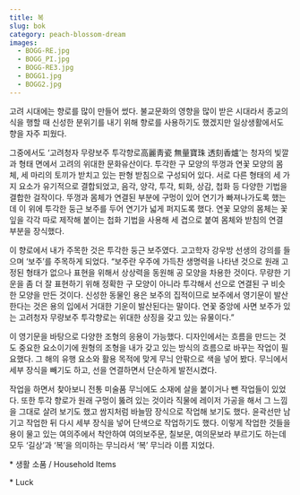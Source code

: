 ```yaml
---
title: 복
slug: bok
category: peach-blossom-dream
images:
  - BOGG-RE.jpg
  - BOGG_PI.jpg
  - BOGG-RE3.jpg
  - BOGG1.jpg
  - BOGG2.jpg
---
```


고려 시대에는 향로를 많이 만들어 썼다. 불교문화의 영향을 많이 받은 시대라서 종교의식을 행할 때 신성한 분위기를 내기 위해 향로를 사용하기도 했겠지만 일상생활에서도 향을 자주 피웠다.

그중에서도 ‘고려청자 무량보주 투각향로高麗靑瓷 無量寶珠 透刻香爐’는 청자의 빛깔과 형태 면에서 고려의 위대한 문화유산이다. 투각한 구 모양의 뚜껑과 연꽃 모양의 몸체, 세 마리의 토끼가 받치고 있는 판형 받침으로 구성되어 있다. 서로 다른 형태의 세 가지 요소가 유기적으로 결합되었고, 음각, 양각, 투각, 퇴화, 상감, 첩화 등 다양한 기법을 결합한 걸작이다. 뚜껑과 몸체가 연결된 부분에 구멍이 있어 연기가 빠져나가도록 했는데 이 위에 투각한 둥근 보주를 두어 연기가 넓게 퍼지도록 했다. 연꽃 모양의 몸체는 꽃잎을 각각 따로 제작해 붙이는 첩화 기법을 사용해 세 겹으로 붙여 몸체와 받침의 연결 부분을 장식했다.

이 향로에서 내가 주목한 것은 투각한 둥근 보주였다. 고고학자 강우방 선생의 강의를 들으며 ‘보주’를 주목하게 되었다. “보주란 우주에 가득찬 생명력을 나타낸 것으로 원래 고정된 형태가 없으나 표현을 위해서 상상력을 동원해 공 모양을 차용한 것이다. 무량한 기운을 좀 더 잘 표현하기 위해 정확한 구 모양이 아니라 투각해서 선으로 연결된 구 비슷한 모양을 만든 것이다. 신성한 동물인 용은 보주의 집적이므로 보주에서 영기문이 발산한다는 것은 용의 입에서 거대한 기운이 발산된다는 말이다. 연꽃 중앙에 사면 보주가 있는 고려청자 무량보주 투각향로는 위대한 상징을 갖고 있는 유물이다.”

이 영기문을 바탕으로 다양한 조형의 응용이 가능했다. 디자인에서는 흐름을 만드는 것도 중요한 요소이기에 원형의 조형을 내가 갖고 있는 방식의 흐름으로 바꾸는 작업이 필요했다. 그 해의 유행 요소와 활용 목적에 맞게 무늬 안팎으로 색을 넣어 봤다. 무늬에서 세부 장식을 빼기도 하고, 선을 연결하면서 단순하게 발전시켰다.

작업을 하면서 찾아보니 전통 미술품 무늬에도 소재에 살을 붙이거나 뺀 작업들이 있었다. 또한 투각 향로가 원래 구멍이 뚫려 있는 것이라 직물에 레이저 가공을 해서 그 느낌을 그대로 살려 보기도 했고 쌈지처럼 바늘땀 장식으로 작업해 보기도 했다. 윤곽선만 남기고 작업한 뒤 다시 세부 장식을 넣어 단색으로 작업하기도 했다. 이렇게 작업한 것들을 용이 물고 있는 여의주에서 착안하여 여의보주문, 칠보문, 여의문보라 부르기도 하는데 모두 ‘길상’과 ‘복’을 의미하는 무늬라서 ‘복’ 무늬라 이름 지었다.

&#x2A; 생활 소품 / Household Items

&#x2A; Luck
